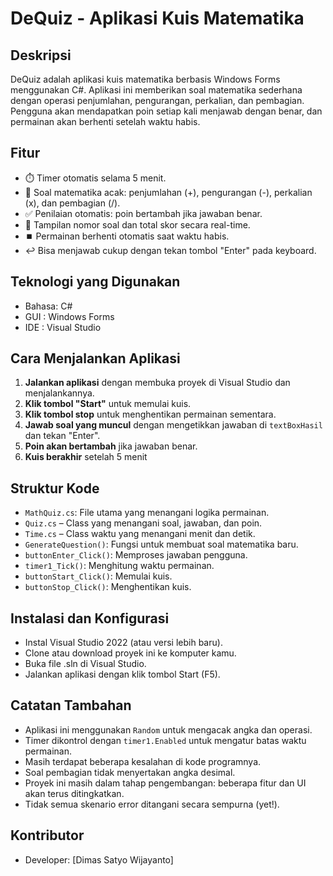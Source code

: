 # DeQuiz - Aplikasi Kuis Matematika

## Deskripsi
DeQuiz adalah aplikasi kuis matematika berbasis Windows Forms menggunakan C#. Aplikasi ini memberikan soal matematika sederhana dengan operasi penjumlahan, pengurangan, perkalian, dan pembagian. Pengguna akan mendapatkan poin setiap kali menjawab dengan benar, dan permainan akan berhenti setelah waktu habis.

## Fitur
- ⏱️ Timer otomatis selama 5 menit.
- 🔄 Soal matematika acak: penjumlahan (+), pengurangan (-), perkalian (x), dan pembagian (/).
- ✅ Penilaian otomatis: poin bertambah jika jawaban benar.
- 🔢 Tampilan nomor soal dan total skor secara real-time.
- ⏹️ Permainan berhenti otomatis saat waktu habis.
- ↩️ Bisa menjawab cukup dengan tekan tombol "Enter" pada keyboard.

## Teknologi yang Digunakan
- Bahasa: C#
- GUI   : Windows Forms
- IDE   : Visual Studio

## Cara Menjalankan Aplikasi
1. **Jalankan aplikasi** dengan membuka proyek di Visual Studio dan menjalankannya.
2. **Klik tombol "Start"** untuk memulai kuis.
3. **Klik tombol stop** untuk menghentikan permainan sementara.
4. **Jawab soal yang muncul** dengan mengetikkan jawaban di `textBoxHasil` dan tekan "Enter".
5. **Poin akan bertambah** jika jawaban benar.
6. **Kuis berakhir** setelah 5 menit

## Struktur Kode
- `MathQuiz.cs`: File utama yang menangani logika permainan.
- `Quiz.cs` – Class yang menangani soal, jawaban, dan poin.
- `Time.cs` – Class waktu yang menangani menit dan detik.
- `GenerateQuestion()`: Fungsi untuk membuat soal matematika baru.
- `buttonEnter_Click()`: Memproses jawaban pengguna.
- `timer1_Tick()`: Menghitung waktu permainan.
- `buttonStart_Click()`: Memulai kuis.
- `buttonStop_Click()`: Menghentikan kuis.

## Instalasi dan Konfigurasi
- Instal Visual Studio 2022 (atau versi lebih baru).
- Clone atau download proyek ini ke komputer kamu.
- Buka file .sln di Visual Studio.
- Jalankan aplikasi dengan klik tombol Start (F5).

## Catatan Tambahan
- Aplikasi ini menggunakan `Random` untuk mengacak angka dan operasi.
- Timer dikontrol dengan `timer1.Enabled` untuk mengatur batas waktu permainan.
- Masih terdapat beberapa kesalahan di kode programnya.
- Soal pembagian tidak menyertakan angka desimal.
- Proyek ini masih dalam tahap pengembangan: beberapa fitur dan UI akan terus ditingkatkan.
- Tidak semua skenario error ditangani secara sempurna (yet!).

## Kontributor
- Developer: [Dimas Satyo Wijayanto]
